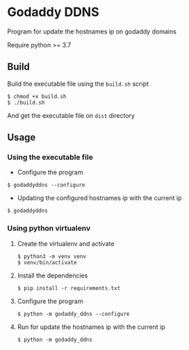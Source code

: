 # Godaddy DDNS
Program for update the hostnames ip on godaddy domains

Require python >= 3.7

## Build
Build the executable file using the ```build.sh``` script
```shell script
$ chmod +x build.sh
$ ./build.sh
```
And get the executable file on ```dist``` directory

## Usage
### Using the executable file
* Configure the program
```shell script
$ godaddyddns --configure
```
* Updating the configured hostnames ip with the current ip
```shell script
$ godaddyddns
```

### Using python virtualenv
1. Create the virtualenv and activate
    ```shell script
    $ python3 -m venv venv
    $ venv/bin/activate
    ```
1. Install the dependencies
    ```shell script
    $ pip install -r requirements.txt
    ```
2. Configure the program
    ```shell script
    $ python -m godaddy_ddns --configure
    ```
3. Run for update the hostnames ip with the current ip
    ```shell script
    $ python -m godaddy_ddns
    ```
